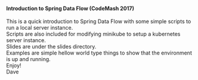 #### Introduction to Spring Data Flow (CodeMash 2017)

This is a quick introduction to Spring Data Flow with some simple scripts to run a local server instance.  
Scripts are also included for modifying minikube to setup a kubernetes server instance.  
Slides are under the slides directory.  
Examples are simple hellow world type things to show that the environment is up and running.  
Enjoy!  
Dave  

